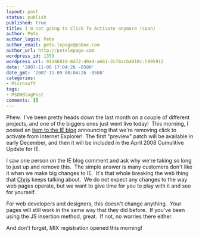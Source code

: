 ```yaml
---
layout: post
status: publish
published: true
title: I'm not going to Click To Activate anymore (soon)
author: Pete
author_login: Pete
author_email: pete.lepage@pobox.com
author_url: http://petelepage.com
wordpress_id: 1359
wordpress_url: 91d46819-8472-40ad-a661-2c78acb4018c:5995912
date: '2007-11-08 17:04:26 -0500'
date_gmt: '2007-11-09 00:04:26 -0500'
categories:
- Microsoft
tags:
- MSDNBlogPost
comments: []
---
```

<p>Phew.  I've been pretty heads down the last month on a couple of different projects, and one of the biggers ones just went live today!  This morning, I posted an <a href="http://blogs.msdn.com/ie/archive/2007/11/08/ie-automatic-component-activation-changes-to-ie-activex-update.aspx">item to the IE blog</a> announcing that we're removing click to activate from Internet Explorer!  The first "preview" patch will be available in early December, and then it will be included in the April 2008 Cumulitive Update for IE.</p>
<p>I saw one person on the IE blog comment and ask why we're taking so long to just up and remove this.  The simple answer is many customers don't like it when we make big changes to IE.  It's that whole breaking the web thing that <a href="http://blogs.msdn.com/cwilso/">Chris</a> keeps talking about.  We do not expect any changes to the way web pages operate, but we want to give time for you to play with it and see for yourself.</p>
<p>For web developers and designers, this doesn't change anything.  Your pages will still work in the same way that they did before.  If you've been using the JS insertion method, great.  If not, no worries there either.</p>
<p>And don't forget, MIX registration opened this morning!</p>
<p><img src="http://blogs.msdn.com/aggbug.aspx?PostID=5995912" alt="" width="1" height="1" /></p>
